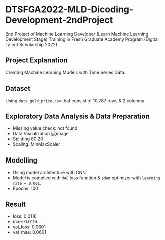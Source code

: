 # DTSFGA2022-MLD-Dicoding-Development-2ndProject
2nd Project of Machine Learning Developer (Learn Machine Learning Development Stage) Training in Fresh Graduate Academy Program (Digital Talent Scholarship 2022).

## Project Explanation
Creating Machine Learning Models with Time Series Data.

## Dataset
Using `data_gold_price.csv` that consist of 10,787 rows & 2 columns.

## Exploratory Data Analysis & Data Preparation
* Missing value check: not found
* Data Visualization
![image](https://github.com/baramizzo58/DTSFGA2022-MLD-Dicoding-Development-2ndProject/assets/119744134/780c879e-5bca-4ac3-a0a0-e7379a9abdee)
* Splitting 80:20
* Scaling: MinMaxScaler

## Modelling
* Using model architecture with CNN
* Model is compiled with `MAE` loss function & `adam` optimizer with `learning rate = 0.001`.
* Epochs: 100

## Result
* loss: 0.0116
* mae: 0.0116
* val_loss: 0.0601
* val_mae: 0.0601
